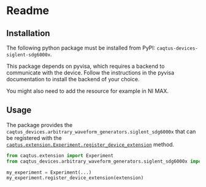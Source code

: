Readme
======

Installation
------------

The following python package must be installed from PyPI: `caqtus-devices-siglent-sdg6000x`.

This package depends on pyvisa, which requires a backend to communicate with the device.
Follow the instructions in the pyvisa documentation to install the backend of your choice.

You might also need to add the resource for example in NI MAX.

Usage
-----

The package provides the `caqtus_devices.arbitrary_waveform_generators.siglent_sdg6000x` that
can be registered with the 
[`caqtus.extension.Experiment.register_device_extension`](https://caqtus.readthedocs.io/en/latest/_autosummary/caqtus.extension.Experiment.html#caqtus.extension.Experiment.register_device_extension) 
method.

```python
from caqtus.extension import Experiment
from caqtus_devices.arbitrary_waveform_generators.siglent_sdg6000x import extension

my_experiment = Experiment(...)
my_experiment.register_device_extension(extension)
```